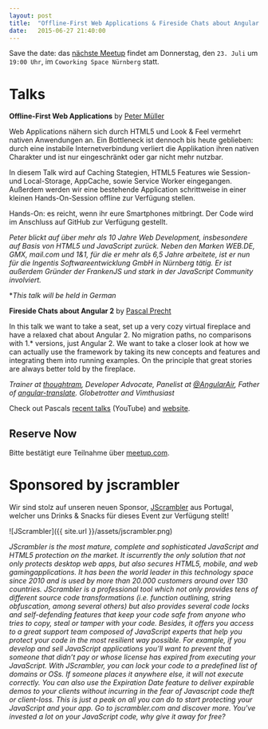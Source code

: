 ```yaml
---
layout: post
title:  "Offline-First Web Applications & Fireside Chats about Angular 2 by Pascal Precht"
date:   2015-06-27 21:40:00
---
```


Save the date: das [nächste Meetup][next-meetup] findet am Donnerstag, den `23. Juli` um `19:00 Uhr`, im `Coworking Space Nürnberg` statt.

# Talks

**Offline-First Web Applications** by [Peter Müller][peter-mueller]

Web Applications nähern sich durch HTML5 und Look & Feel vermehrt nativen Anwendungen an. Ein Bottleneck ist dennoch bis heute geblieben: durch eine instabile Internetverbindung verliert die Applikation ihren nativen Charakter und ist nur eingeschränkt oder gar nicht mehr nutzbar.

In diesem Talk wird auf Caching Stategien, HTML5 Features wie Session- und Local-Storage, AppCache, sowie Service Worker eingegangen. Außerdem werden wir eine bestehende Application schrittweise in einer kleinen Hands-On-Session offline zur Verfügung stellen.

Hands-On: es reicht, wenn ihr eure Smartphones mitbringt. Der Code wird im Anschluss auf GitHub zur Verfügung gestellt.

*Peter blickt auf über mehr als 10 Jahre Web Development, insbesondere auf Basis von HTML5 und JavaScript zurück. Neben den Marken WEB.DE, GMX, mail.com und 1&1, für die er mehr als 6,5 Jahre arbeitete, ist er nun für die Ingentis Softwareentwicklung GmbH in Nürnberg tätig. Er ist außerdem Gründer der FrankenJS und stark in der JavaScript Community involviert.*

**This talk will be held in German*

**Fireside Chats about Angular 2** by [Pascal Precht][pascal-precht]

In this talk we want to take a seat, set up a very cozy virtual fireplace and have a relaxed chat about Angular 2. No migration paths, no comparisons with 1.* versions, just Angular 2. We want to take a closer look at how we can actually use the framework by taking its new concepts and features and integrating them into running examples. On the principle that great stories are always better told by the fireplace.

*Trainer at [thoughtram][thoughtram-website], Developer Advocate, Panelist at [@AngularAir][angular-air], Father of [angular-translate][angular-translate]. Globetrotter and Vimthusiast*

Check out Pascals [recent talks][recent-talks] (YouTube) and [website][pascal-precht].

## Reserve Now

Bitte bestätigt eure Teilnahme über [meetup.com][next-meetup].

# Sponsored by jscrambler

Wir sind stolz auf unseren neuen Sponsor, [JScrambler][jscrambler-website] aus Portugal, welcher uns Drinks & Snacks für dieses Event zur Verfügung stellt!

![JScrambler]({{ site.url }}/assets/jscrambler.png)

*JScrambler is the most mature, complete and sophisticated JavaScript and HTML5 protection on the market. It iscurrently the only solution that not only protects desktop web apps, but also secures HTML5, mobile, and web gamingapplications. It has been the world leader in this technology space since 2010 and is used by more than 20.000 customers around over 130 countries.
JScrambler is a professional tool which not only provides tens of different source code transformations (i.e. function outlining, string obfuscation, among several others) but also provides several code locks and self-defending features that keep your code safe from anyone who tries to copy, steal or tamper with your code. Besides, it offers you access to a great support team composed of JavaScript experts that help you protect your code in the most resilient way possible.
For example, if you develop and sell JavaScript applications you’ll want to prevent that someone that didn’t pay or whose license has expired from executing your JavaScript. With JScrambler, you can lock your code to a predefined list of domains or OSs. If someone places it anywhere else, it will not execute correctly. You can also use the Expiration Date feature to deliver expirable demos to your clients without incurring in the fear of Javascript code theft or client-loss.
This is just a peak on all you can do to start protecting your JavaScript and your app. Go to jscrambler.com and discover more. You've invested a lot on your JavaScript code, why give it away for free?*


[next-meetup]: http://www.meetup.com/FrankenJS/events/223541293/
[peter-mueller]: http://twitter.com/BaggersIO
[pascal-precht]: http://twitter.com/PascalPrecht
[thoughtram-website]: http://thoughtram.io/
[thoughtram-twitter]: http://twitter.com/thoughtram
[angular-air]: https://twitter.com/AngularAir
[angular-translate]: https://angular-translate.github.io/
[recent-talks]: https://www.youtube.com/playlist?list=PLauX9TuJ8sfw6FH2doAbCi5Y-8GJHLqtb
[pascal-website]: http://pascalprecht.github.io
[jscrambler-website]: https://jscrambler.com